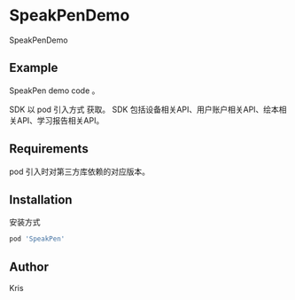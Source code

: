 # SpeakPenDemo
SpeakPenDemo

## Example
SpeakPen demo code 。

SDK 以 pod 引入方式 获取。 
SDK 包括设备相关API、用户账户相关API、绘本相关API、学习报告相关API。

## Requirements

pod 引入时对第三方库依赖的对应版本。


## Installation

安装方式

```ruby
pod 'SpeakPen'
```

## Author

Kris